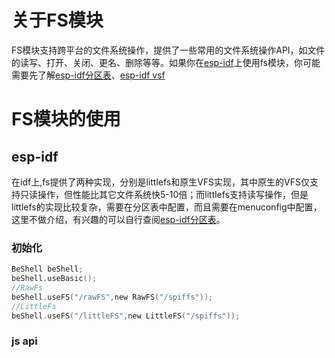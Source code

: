 # 关于FS模块
FS模块支持跨平台的文件系统操作，提供了一些常用的文件系统操作API，如文件的读写、打开、关闭、更名、删除等等。如果你在[esp-idf](https://github.com/espressif/esp-idf)上使用fs模块，你可能需要先了解[esp-idf分区表](https://docs.espressif.com/projects/esp-idf/zh_CN/latest/esp32/api-guides/partition-tables.html)、[esp-idf vsf](https://docs.espressif.com/projects/esp-idf/zh_CN/latest/esp32/api-reference/storage/vfs.html)
# FS模块的使用
## esp-idf
在idf上,fs提供了两种实现，分别是littlefs和原生VFS实现，其中原生的VFS仅支持只读操作，但性能比其它文件系统快5-10倍；而littlefs支持读写操作，但是littlefs的实现比较复杂，需要在分区表中配置，而且需要在menuconfig中配置，这里不做介绍，有兴趣的可以自行查阅[esp-idf分区表](https://docs.espressif.com/projects/esp-idf/zh_CN/latest/esp32/api-guides/partition-tables.html)。
### 初始化

```c
BeShell beShell;
beShell.useBasic();
//RawFs
beShell.useFS("/rawFS",new RawFS("/spiffs"));
//LittleFs
beShell.useFS("/littleFS",new LittleFS("/spiffs"));
```
### js api
```js

```